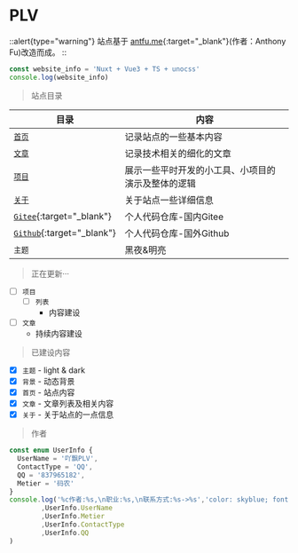 # PLV
::alert{type="warning"}
站点基于 [antfu.me](https://antfu.me/){:target="_blank"}(作者：Anthony Fu)改造而成。
::

```ts
const website_info = 'Nuxt + Vue3 + TS + unocss'
console.log(website_info)
```

> 站点目录

| 目录                                                        | 内容                        |
|-----------------------------------------------------------|---------------------------|
| [`首页`](/)                                                 | 记录站点的一些基本内容               |
| [`文章`](/posts)                                            | 记录技术相关的细化的文章              |
| [`项目`](/projects)                                         | 展示一些平时开发的小工具、小项目的演示及整体的逻辑 |
| [`关于`](/info)                                             | 关于站点一些详细信息                |
| [`Gitee`](https://gitee.com/plv-coding){:target="_blank"} | 个人代码仓库-国内Gitee            |
| [`Github`](https://github.com/plvLY){:target="_blank"}    | 个人代码仓库-国外Github           |
| `主题`                                                      | 黑夜&明亮                     |

> 正在更新···
- [ ] `项目`
  - [ ] `列表 `
    - 内容建设
- [ ] `文章`
  - 持续内容建设

> 已建设内容
- [x] `主题` - light & dark
- [x] `背景` - 动态背景
- [x] `首页` - 站点内容
- [x] `文章` - 文章列表及相关内容
- [x] `关于` - 关于站点的一点信息

> 作者
```ts
const enum UserInfo {
  UserName = '吖飘PLV',
  ContactType = 'QQ',
  QQ = '837965182',
  Metier = '码农'
}
console.log('%c作者:%s,\n职业:%s,\n联系方式:%s->%s','color: skyblue; font-size: 30px;'
        ,UserInfo.UserName
        ,UserInfo.Metier
        ,UserInfo.ContactType
        ,UserInfo.QQ
)
```

